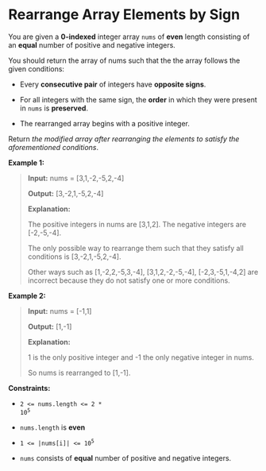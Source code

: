 # Rearrange Array Elements by Sign

You are given a **0-indexed** integer array <code>nums</code> of **even** length consisting of an **equal** number of positive and negative integers.

You should return the array of nums such that the the array follows the given conditions:

- Every **consecutive pair** of integers have **opposite signs**.

- For all integers with the same sign, the **order** in which they were present in <code>nums</code> is **preserved**.

- The rearranged array begins with a positive integer.

Return *the modified array after rearranging the elements to satisfy the aforementioned conditions*.


**Example 1:**
>
> **Input:** nums = [3,1,-2,-5,2,-4]
>
> **Output:** [3,-2,1,-5,2,-4]
>
> **Explanation:**
>
> The positive integers in nums are [3,1,2]. The negative integers are [-2,-5,-4].
>
> The only possible way to rearrange them such that they satisfy all conditions is [3,-2,1,-5,2,-4].
>
> Other ways such as [1,-2,2,-5,3,-4], [3,1,2,-2,-5,-4], [-2,3,-5,1,-4,2] are incorrect because they do not satisfy one or more conditions.

**Example 2:**
>
> **Input:** nums = [-1,1]
>
> **Output:** [1,-1]
>
> **Explanation:**
>
> 1 is the only positive integer and -1 the only negative integer in nums.
>
> So nums is rearranged to [1,-1].


**Constraints:**

- <code>2 &lt;= nums.length &lt;= 2 * 10<sup>5</sup></code>

- <code>nums.length</code> is **even**

- <code>1 &lt;= |nums[i]| &lt;= 10<sup>5</sup></code>

- <code>nums</code> consists of **equal** number of positive and negative integers.


